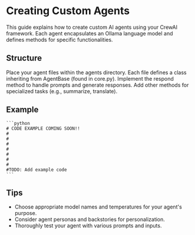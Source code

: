 # Creating Custom Agents

This guide explains how to create custom AI agents using your CrewAI framework. Each agent encapsulates an Ollama language model and defines methods for specific functionalities.

## Structure

Place your agent files within the agents directory.
Each file defines a class inheriting from AgentBase (found in core.py).
Implement the respond method to handle prompts and generate responses.
Add other methods for specialized tasks (e.g., summarize, translate).

## Example

    ```python
    # CODE EXAMPLE COMING SOON!!
    #
    #
    #
    #
    #
    #
    #
    #TODO: Add example code
    ```

## Tips

- Choose appropriate model names and temperatures for your agent's purpose.
- Consider agent personas and backstories for personalization.
- Thoroughly test your agent with various prompts and inputs.

